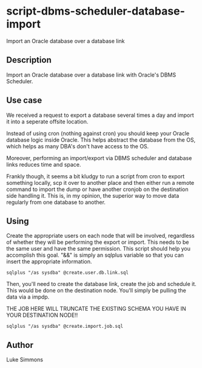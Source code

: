 # script-dbms-scheduler-database-import
Import an Oracle database over a database link

## Description
Import an Oracle database over a database link with Oracle's DBMS Scheduler.

## Use case
We received a request to export a database several times a day and import it into a seperate offsite location.

Instead of using cron (nothing against cron) you should keep your Oracle database logic inside Oracle. This helps abstract the database from the OS, which helps as many DBA's don't have access to the OS. 

Moreover, performing an import/export via DBMS scheduler and database links reduces time and space. 

Frankly though, it seems a bit kludgy to run a script from cron to export something locally, scp it over to another place and then either run a remote command to import the dump or have another cronjob on the destination side handling it. This is, in my opinion, the superior way to move data regularly from one database to another.

## Using
Create the appropriate users on each node that will be involved, regardless of whether they will be performing the export or import. This needs to be the same user and have the same permission. This script should help you accomplish this goal. "&&" is simply an sqlplus variable so that you can insert the appropriate information.

```
sqlplus "/as sysdba" @create.user.db.link.sql
```

Then, you'll need to create the database link, create the job and schedule it. This would be done on the destination node. You'll simply be pulling the data via a impdp.

THE JOB HERE WILL TRUNCATE THE EXISTING SCHEMA YOU HAVE IN YOUR DESTINATION NODE!!

```
sqlplus "/as sysdba" @create.import.job.sql
```

## Author
Luke Simmons
